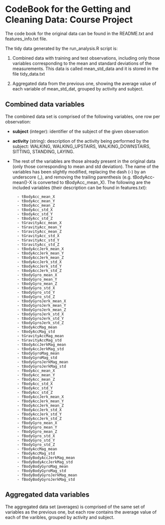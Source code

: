 CodeBook for the Getting and Cleaning Data: Course Project
==========================================================

The code book for the original data can be found in the README.txt and features_info.txt file.

The tidy data generated by the run_analysis.R script is:

1) Combined data with training and test observations, including only those variables corresponding to the mean and standard deviations of the measurements. This data is called mean_std_data and it is stored in the file tidy_data.txt

2) Aggregated data from the previous one, showing the average value of each variable of mean_std_dat, grouped by activity and subject.

## Combined data variables

The combined data set is comprised of the following variables, one row per observation:

- **subject** (integer): identifier of the subject of the given observation
- **activity** (string): description of the activity being performed by the subject: WALKING, WALKING_UPSTAIRS, WALKING_DOWNSTAIRS, SITTING, STANDING, LAYING.
- The rest of the variables are those already present in the original data (only those corresponding to mean and std deviation). The name of the variables has been slightly modified, replacing the dash (-) by an underscore (_), and removing the trailing parenthesis (e.g. tBodyAcc-mean()-X is converted to tBodyAcc_mean_X). The following are the included variables (their description can be found in features.txt):  

        - tBodyAcc_mean_X
        - tBodyAcc_mean_Y
        - tBodyAcc_mean_Z
        - tBodyAcc_std_X
        - tBodyAcc_std_Y
        - tBodyAcc_std_Z
        - tGravityAcc_mean_X
        - tGravityAcc_mean_Y
        - tGravityAcc_mean_Z
        - tGravityAcc_std_X
        - tGravityAcc_std_Y
        - tGravityAcc_std_Z
        - tBodyAccJerk_mean_X
        - tBodyAccJerk_mean_Y
        - tBodyAccJerk_mean_Z
        - tBodyAccJerk_std_X
        - tBodyAccJerk_std_Y
        - tBodyAccJerk_std_Z
        - tBodyGyro_mean_X
        - tBodyGyro_mean_Y
        - tBodyGyro_mean_Z
        - tBodyGyro_std_X
        - tBodyGyro_std_Y
        - tBodyGyro_std_Z
        - tBodyGyroJerk_mean_X
        - tBodyGyroJerk_mean_Y
        - tBodyGyroJerk_mean_Z
        - tBodyGyroJerk_std_X
        - tBodyGyroJerk_std_Y
        - tBodyGyroJerk_std_Z
        - tBodyAccMag_mean
        - tBodyAccMag_std
        - tGravityAccMag_mean
        - tGravityAccMag_std
        - tBodyAccJerkMag_mean
        - tBodyAccJerkMag_std
        - tBodyGyroMag_mean
        - tBodyGyroMag_std
        - tBodyGyroJerkMag_mean
        - tBodyGyroJerkMag_std
        - fBodyAcc_mean_X
        - fBodyAcc_mean_Y
        - fBodyAcc_mean_Z
        - fBodyAcc_std_X
        - fBodyAcc_std_Y
        - fBodyAcc_std_Z
        - fBodyAccJerk_mean_X
        - fBodyAccJerk_mean_Y
        - fBodyAccJerk_mean_Z
        - fBodyAccJerk_std_X
        - fBodyAccJerk_std_Y
        - fBodyAccJerk_std_Z
        - fBodyGyro_mean_X
        - fBodyGyro_mean_Y
        - fBodyGyro_mean_Z
        - fBodyGyro_std_X
        - fBodyGyro_std_Y
        - fBodyGyro_std_Z
        - fBodyAccMag_mean
        - fBodyAccMag_std
        - fBodyBodyAccJerkMag_mean
        - fBodyBodyAccJerkMag_std
        - fBodyBodyGyroMag_mean
        - fBodyBodyGyroMag_std
        - fBodyBodyGyroJerkMag_mean
        - fBodyBodyGyroJerkMag_std

## Aggregated data variables

The aggregated data set (averages) is comprised of the same set of variables as the previous one, but each row contains the average value of each of the varibles, grouped by activity and subject.